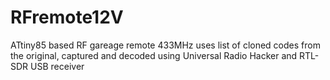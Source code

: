 # RFremote12V
ATtiny85 based RF gareage remote 433MHz
uses list of cloned codes from the original, captured and decoded using Universal Radio Hacker and RTL-SDR USB receiver

